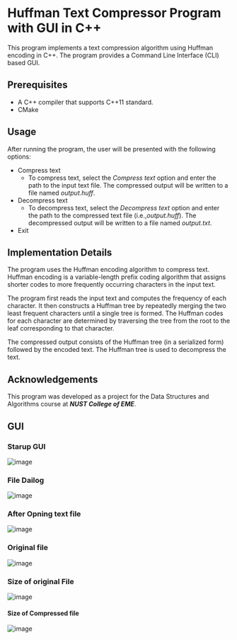 # Huffman Text Compressor Program with GUI in C++
This program implements a text compression algorithm using Huffman encoding in C++. The program provides a Command Line Interface (CLI) based GUI.


## Prerequisites
- A C++ compiler that supports C++11 standard.
- CMake 

## Usage
After running the program, the user will be presented with the following options:

- Compress text
  -  To compress text, select the *Compress text* option and enter the path to the input text file. The compressed output will be written to a file named *output.huff*.
- Decompress text
  - To decompress text, select the *Decompress text* option and enter the path to the compressed text file (i.e.,*output.huff*). The decompressed output will be written to a file named *output.txt*.
- Exit

##  Implementation Details
The program uses the Huffman encoding algorithm to compress text. Huffman encoding is a variable-length prefix coding algorithm that assigns shorter codes to more frequently occurring characters in the input text.

The program first reads the input text and computes the frequency of each character. It then constructs a Huffman tree by repeatedly merging the two least frequent characters until a single tree is formed. The Huffman codes for each character are determined by traversing the tree from the root to the leaf corresponding to that character.

The compressed output consists of the Huffman tree (in a serialized form) followed by the encoded text. The Huffman tree is used to decompress the text.

## Acknowledgements
This program was developed as a project for the Data Structures and Algorithms course at ***NUST College of EME***.
## GUI
### Starup GUI
![image](https://user-images.githubusercontent.com/88136810/222056079-011a4b69-954f-4a57-b1c7-1bcb6c768d29.png)
### File Dailog 
![image](https://user-images.githubusercontent.com/88136810/222056202-e61ada96-0582-433e-ac97-269ea96c7538.png)
### After Opning text file
![image](https://user-images.githubusercontent.com/88136810/222056601-1bea622a-36e2-404f-87b6-0b600141c9cc.png)
### Original file
![image](https://user-images.githubusercontent.com/88136810/222056654-35729da2-a244-4c0a-b034-e3c3aa282ca4.png)
### Size of original File
![image](https://user-images.githubusercontent.com/88136810/222056723-b732ffff-ea2a-4930-8a27-5e6cc5ad1100.png)
#### Size of Compressed file
![image](https://user-images.githubusercontent.com/88136810/222057006-e7b2fcdd-5138-489b-aa44-0e4e8c492932.png)




